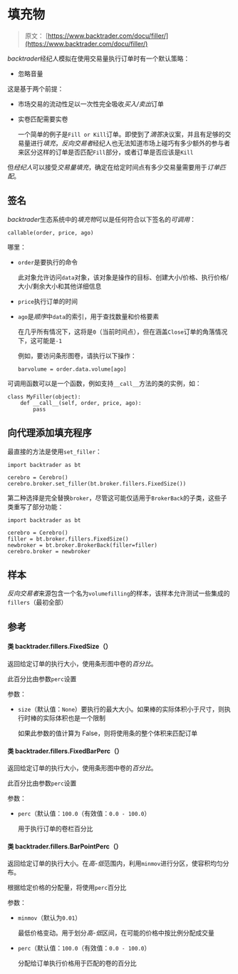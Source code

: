 # 填充物

> 原文： [https://www.backtrader.com/docu/filler/](https://www.backtrader.com/docu/filler/)

*backtrader*经纪人模拟在使用交易量执行订单时有一个默认策略：

*   忽略音量

这是基于两个前提：

*   市场交易的流动性足以一次性完全吸收*买入/卖出*订单

*   实卷匹配需要实卷

    一个简单的例子是`Fill or Kill`订单。即使到了*滴答*决议案，并且有足够的交易量进行*填充*，*反向交易者*经纪人也无法知道市场上碰巧有多少额外的参与者来区分这样的订单是否匹配`Fill`部分，或者订单是否应该是`Kill`

但*经纪人*可以接受*交易量填充*，确定在给定时间点有多少交易量需要用于*订单匹配*。

## 签名

*backtrader*生态系统中的*填充物*可以是任何符合以下签名的*可调用*：

```
callable(order, price, ago) 
```

哪里：

*   `order`是要执行的命令

    此对象允许访问`data`对象，该对象是操作的目标、创建大小/价格、执行价格/大小/剩余大小和其他详细信息

*   `price`执行订单的时间

*   `ago`是*顺序*中`data`的索引，用于查找数量和价格要素

    在几乎所有情况下，这将是`0`（当前时间点），但在涵盖`Close`订单的角落情况下，这可能是`-1`

    例如，要访问条形图卷，请执行以下操作：

    ```
    barvolume = order.data.volume[ago] 
    ```

可调用函数可以是一个函数，例如支持`__call__`方法的类的实例，如：

```
class MyFiller(object):
    def __call__(self, order, price, ago):
        pass 
```

## 向代理添加填充程序

最直接的方法是使用`set_filler`：

```
import backtrader as bt

cerebro = Cerebro()
cerebro.broker.set_filler(bt.broker.fillers.FixedSize()) 
```

第二种选择是完全替换`broker`，尽管这可能仅适用于`BrokerBack`的子类，这些子类重写了部分功能：

```
import backtrader as bt

cerebro = Cerebro()
filler = bt.broker.fillers.FixedSize()
newbroker = bt.broker.BrokerBack(filler=filler)
cerebro.broker = newbroker 
```

## 样本

*反向交易者*来源包含一个名为`volumefilling`的样本，该样本允许测试一些集成的`fillers`（最初全部）

## 参考

#### 类 backtrader.fillers.FixedSize（）

返回给定订单的执行大小，使用条形图中卷的*百分比*。

此百分比由参数`perc`设置

参数：

*   `size`（默认值：`None`）要执行的最大大小。如果棒的实际体积小于尺寸，则执行时棒的实际体积也是一个限制

    如果此参数的值计算为 False，则将使用条的整个体积来匹配订单

#### 类 backtrader.fillers.FixedBarPerc（）

返回给定订单的执行大小，使用条形图中卷的*百分比*。

此百分比由参数`perc`设置

参数：

*   `perc`（默认值：`100.0`（有效值：`0.0 - 100.0`）

    用于执行订单的卷栏百分比

#### 类 backtrader.fillers.BarPointPerc（）

返回给定订单的执行大小。在*高*-*低*范围内，利用`minmov`进行分区，使容积均匀分布。

根据给定价格的分配量，将使用`perc`百分比

参数：

*   `minmov`（默认为`0.01`）

    最低价格变动。用于划分*高*-*低*区间，在可能的价格中按比例分配成交量

*   `perc`（默认值：`100.0`（有效值：`0.0 - 100.0`）

    分配给订单执行价格用于匹配的卷的百分比